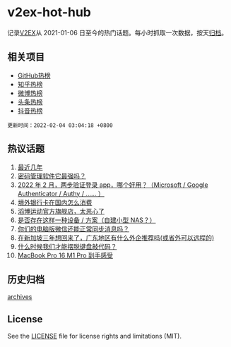 # v2ex-hot-hub

 记录[V2EX](https://www.v2ex.com/)从 2021-01-06 日至今的热门话题。每小时抓取一次数据，按天[归档](archives)。
 
 ## 相关项目

- [GitHub热榜](https://github.com/snaildev/github-hot-hub)
- [知乎热榜](https://github.com/snaildev/zhihu-hot-hub)
- [微博热榜](https://github.com/snaildev/weibo-hot-hub)
- [头条热榜](https://github.com/snaildev/toutiao-hot-hub)
- [抖音热榜](https://github.com/snaildev/douyin-hot-hub)


 `更新时间：2022-02-04 03:04:18 +0800`

## 热议话题

1. [最近几年](https://www.v2ex.com/t/831756)
1. [密码管理软件它最强吗？](https://www.v2ex.com/t/831755)
1. [2022 年 2 月，两步验证登录 app，哪个好用？（Microsoft / Google Authenticator / Authy / …… ）](https://www.v2ex.com/t/831772)
1. [境外银行卡在国内怎么消费](https://www.v2ex.com/t/831758)
1. [滔博运动官方旗舰店，太恶心了](https://www.v2ex.com/t/831782)
1. [是否存在这样一种设备 / 方案（自建小型 NAS？）](https://www.v2ex.com/t/831783)
1. [你们的电脑版微信还能正常同步消息吗？](https://www.v2ex.com/t/831742)
1. [在新加坡三年想回来了，广东地区有什么外企推荐吗(或省外可以远程的)](https://www.v2ex.com/t/831752)
1. [什么时候我们才能摆脱键盘敲代码？](https://www.v2ex.com/t/831764)
1. [MacBook Pro 16 M1 Pro 到手感受](https://www.v2ex.com/t/831734)

## 历史归档

[archives](archives)

## License

See the [LICENSE](LICENSE) file for license rights and limitations (MIT).

